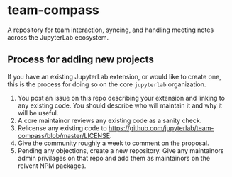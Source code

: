 # team-compass

A repository for team interaction, syncing, and handling meeting notes across the JupyterLab ecosystem.


## Process for adding new projects

If you have an existing JupyterLab extension, or would like to create one, this is the process
for doing so on the core `jupyterlab` organization.

1. You post an issue on this repo describing your extension and linking to any existing code. You should describe who will maintain it and why it will be useful.
2.  A core maintainor reviews any existing code as a sanity check.
3.  Relicense any existing code to https://github.com/jupyterlab/team-compass/blob/master/LICENSE.
4.  Give the community roughly a week to comment on the proposal.
5. Pending any objections, create a new repository. Give any maintainors admin privilages on that repo and add them as maintainors on the relvent NPM packages.
